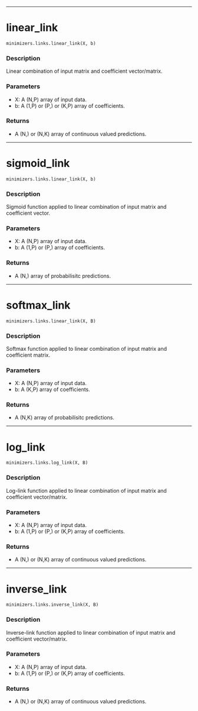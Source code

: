 ___
# linear_link
```
minimizers.links.linear_link(X, b)
```
### Description
Linear combination of input matrix and coefficient vector/matrix.
### Parameters
 - X: A (N,P) array of input data.
 - b: A (1,P) or (P,) or (K,P) array of coefficients.
### Returns
 - A (N,) or (N,K) array of continuous valued predictions.

___
# sigmoid_link
```
minimizers.links.linear_link(X, b)
```
### Description
Sigmoid function applied to linear combination of input matrix and coefficient vector.
### Parameters
 - X: A (N,P) array of input data.
 - b: A (1,P) or (P,) array of coefficients.
### Returns
 - A (N,) array of probabilisitc predictions.

___
# softmax_link
```
minimizers.links.linear_link(X, B)
```
### Description
Softmax function applied to linear combination of input matrix and coefficient matrix.
### Parameters
 - X: A (N,P) array of input data.
 - b: A (K,P) array of coefficients.
### Returns
 - A (N,K) array of probabilisitc predictions.

___
# log_link
```
minimizers.links.log_link(X, B)
```
### Description
Log-link function applied to linear combination of input matrix and coefficient vector/matrix.
### Parameters
 - X: A (N,P) array of input data.
 - b: A (1,P) or (P,) or (K,P) array of coefficients.
### Returns
 - A (N,) or (N,K) array of continuous valued predictions.

___
# inverse_link
```
minimizers.links.inverse_link(X, B)
```
### Description
Inverse-link function applied to linear combination of input matrix and coefficient vector/matrix.
### Parameters
 - X: A (N,P) array of input data.
 - b: A (1,P) or (P,) or (K,P) array of coefficients.
### Returns
 - A (N,) or (N,K) array of continuous valued predictions.
